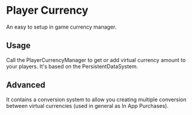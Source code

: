 # Player Currency

An easy to setup in game currency manager.

## Usage

Call the PlayerCurrencyManager to get or add virtual currency amount to your players. It's based on the PersistentDataSystem.

## Advanced

It contains a conversion system to allow you creating multiple conversion between virtual currencies (used in general as In App Purchases).